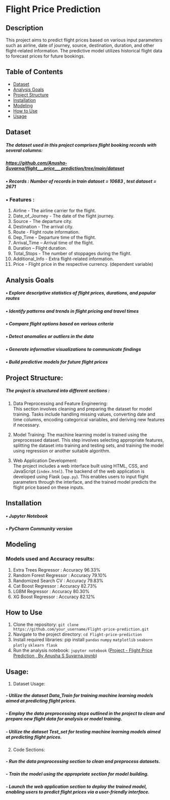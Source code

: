 # Flight Price Prediction 

## Description
This project aims to predict flight prices based on various input parameters such as airline, date of journey, source, destination, duration, and other flight-related information. The predictive model utilizes historical flight data to forecast prices for future bookings.


## Table of Contents

- [Dataset](#Dataset)
- [Analysis Goals](#Analysis-Goals)
- [Project Structure](#Project-Structure)
- [Installation](#Installation)
- [Modeling](#Modeling)
- [How to Use](#How-to-Use)
- [Usage](#Usage)


## Dataset
##### The dataset used in this project comprises flight booking records with several columns:
##### https://github.com/Anusha-Suvarna/flight___price___prediction/tree/main/dataset
##### •	Records : Number of records in train dataset = 10683 , test dataset = 2671
### •	Features : 
1. Airline - The airline carrier for the flight.
2. Date_of_Journey - The date of the flight journey.
3. Source - The departure city.
4. Destination - The arrival city.
5. Route - Flight route information.
6. Dep_Time - Departure time of the flight.
7. Arrival_Time – Arrival time of the flight.
8. Duration – Flight duration.
9. Total_Stops - The number of stoppages during the flight.
10. Additional_Info - Extra flight-related information.
11. Price - Flight price in the respective currency. (dependent variable)

    
## Analysis Goals
##### •	Explore descriptive statistics of flight prices, durations, and popular routes
##### •	Identify patterns and trends in flight pricing and travel times
##### •	Compare flight options based on various criteria
##### •	Detect anomalies or outliers in the data
##### •	Generate informative visualizations to communicate findings
##### •	Build predictive models for future flight prices


## Project Structure:
##### The project is structured into different sections :
1. Data Preprocessing and Feature Engineering:  
  This section involves cleaning and preparing the dataset for model training. Tasks  include handling missing values, converting date and time columns, encoding categorical variables, and deriving new features if necessary.

2. Model Training: 
   The machine learning model is trained using the preprocessed dataset. This step involves selecting appropriate features, splitting the dataset into training and testing sets, and training the model using regression or another suitable algorithm.

3. Web Application Development:  
   The project includes a web interface built using HTML, CSS, and JavaScript (`index.html`). The backend of the web application is developed using Flask (`app.py`). This enables users to input flight parameters through the interface, and the trained model predicts the flight price based on these inputs.


## Installation
##### •	Jupyter Notebook 
##### •	PyCharm Community version 


## Modeling
### Models used and Accuracy results: 
1.  Extra Trees Regressor :   Accuracy 96.33%
2. 	Random Forest Regressor :   Accuracy 79.10%
3. 	Randomized Search CV :   Accuracy 79.83%
4. 	Cat Boost Regressor :   Accuracy 82.73%
5. 	LGBM Regressor :   Accuracy 80.30%
6. 	XG Boost Regressor :   Accuracy 82.12%


## How to Use
1.	Clone the repository: `git clone https://github.com/your_username/Flight-price-prediction.git`
2.	Navigate to the project directory:  `cd Flight-price-prediction`
3.	Install required libraries: pip install `pandas` `numpy` `matplotlib` `seaborn` `plotly` `sklearn flask`
4.	Run the analysis notebook: `jupyter notebook`  ([Project - Flight Price Prediction ,   By Anusha S Suvarna.ipynb](https://github.com/Anusha-Suvarna/flight___price___prediction/blob/main/Project%20-%20Flight%20Price%20Prediction%20%2C%20%20%20By%20Anusha%20S%20Suvarna.ipynb))


 ## Usage:
 1. Dataset Usage:
#####      - Utilize the dataset Data_Train for training machine learning models aimed at predicting flight prices.
#####      - Employ the data preprocessing steps outlined in the project to clean and prepare new flight data for analysis or model training.
#####      - Utilize the dataset Test_set for testing machine learning models aimed at predicting flight prices.
2. Code Sections: 
#####        - Run the data preprocessing section to clean and preprocess datasets.
#####        - Train the model using the appropriate section for model building.
#####       - Launch the web application section to deploy the trained model, enabling users to predict flight prices via a user-friendly interface.


